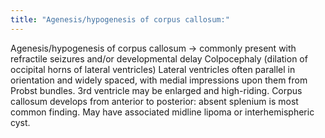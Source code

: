 ```yaml
---
title: "Agenesis/hypogenesis of corpus callosum:"
---
```

Agenesis/hypogenesis of corpus callosum &#8594; commonly present with refractile seizures and/or developmental delay
Colpocephaly (dilation of occipital horns of lateral ventricles)
Lateral ventricles often parallel in orientation and widely spaced, with medial impressions upon them from Probst bundles.
3rd ventricle may be enlarged and high-riding.
Corpus callosum develops from anterior to posterior: absent splenium is most common finding.
May have associated midline lipoma or interhemispheric cyst.

